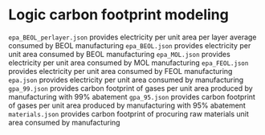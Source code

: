 # Logic carbon footprint modeling

`epa_BEOL_perlayer.json` provides electricity per unit area per layer average consumed by BEOL manufacturing
`epa_BEOL.json` provides electricity per unit area consumed by BEOL manufacturing
`epa_MOL.json` provides electricity per unit area consumed by MOL manufacturing
`epa_FEOL.json` provides electricity per unit area consumed by FEOL manufacturing
`epa.json` provides electricity per unit area consumed by manufacturing
`gpa_99.json` provides carbon footprint of gases per unit area produced by manufacturing with 99% abatement
`gpa_95.json` provides carbon footprint of gases per unit area produced by manufacturing with 95% abatement
`materials.json` provides carbon footprint of procuring raw materials unit area consumed by manufacturing
